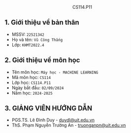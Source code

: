 <p align="center">
	CS114.P11
</p>

## **1. Giới thiệu về bản thân** 
- MSSV: `22521342`
- Họ và tên: `Vũ Công Thắng`
- Lớp: `KHMT2022.4`

## **2. Giới thiệu về môn học**
- Tên môn học: `Máy học - MACHINE LEARNING`
- Mã môn học: `CS114`
- Lớp học: `CS114.P11`
- Ngày bắt đầu: `02/09/2024`
- Năm học: `2024-2025`
## **3. GIẢNG VIÊN HƯỚNG DẪN**
- PGS.TS. Lê Đình Duy - duydl@uit.edu.vn
- ThS. Phạm Nguyễn Trường An - truonganpn@uit.edu.vn
